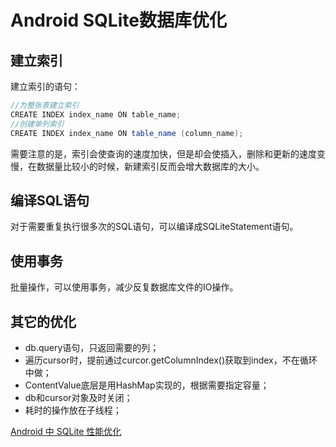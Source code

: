 # Android SQLite数据库优化

## 建立索引

建立索引的语句：
```Java
//为整张表建立索引
CREATE INDEX index_name ON table_name;
//创建单列索引
CREATE INDEX index_name ON table_name (column_name);
```
需要注意的是，索引会使查询的速度加快，但是却会使插入，删除和更新的速度变慢，在数据量比较小的时候，新建索引反而会增大数据库的大小。

## 编译SQL语句

对于需要重复执行很多次的SQL语句，可以编译成SQLiteStatement语句。

## 使用事务

批量操作，可以使用事务，减少反复数据库文件的IO操作。

## 其它的优化

- db.query语句，只返回需要的列；
- 遍历cursor时，提前通过curcor.getColumnIndex()获取到index，不在循环中做；
- ContentValue底层是用HashMap实现的，根据需要指定容量；
- db和cursor对象及时关闭；
- 耗时的操作放在子线程；

[Android 中 SQLite 性能优化](https://zhuanlan.zhihu.com/p/25447017)
